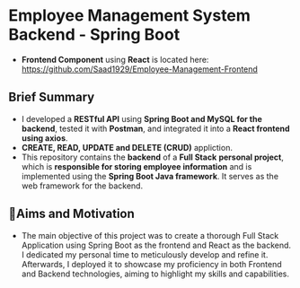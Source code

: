 # Employee Management System Backend - Spring Boot
- **Frontend Component** using **React** is located here: https://github.com/Saad1929/Employee-Management-Frontend
## Brief Summary
- I developed a **RESTful API** using **Spring Boot and MySQL for the backend**, tested it with **Postman**, and integrated it into a **React frontend using axios**.
- **CREATE, READ, UPDATE and DELETE (CRUD)** appliction.
- This repository contains the **backend** of a **Full Stack** **personal project**, which is **responsible for storing employee information** and is implemented using the **Spring Boot Java framework**. It serves as the web framework for the backend.
## 🎯Aims and Motivation
- The main objective of this project was to create a thorough Full Stack Application using Spring Boot as the frontend and React as the backend. I dedicated my personal time to meticulously develop and refine it. Afterwards, I deployed it to showcase my proficiency in both Frontend and Backend technologies, aiming to highlight my skills and capabilities.
